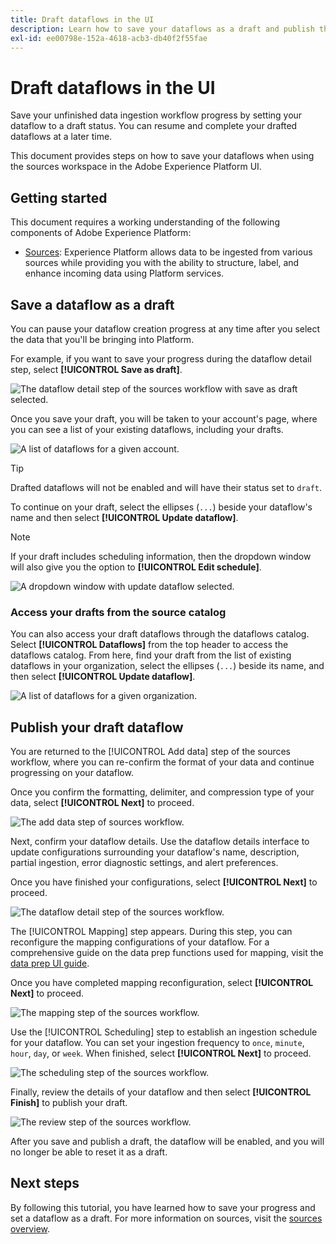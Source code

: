 ```yaml
---
title: Draft dataflows in the UI
description: Learn how to save your dataflows as a draft and publish them at a later time, when using the sources workspace.
exl-id: ee00798e-152a-4618-acb3-db40f2f55fae
---
```

# Draft dataflows in the UI

Save your unfinished data ingestion workflow progress by setting your dataflow to a draft status. You can resume and complete your drafted dataflows at a later time.

This document provides steps on how to save your dataflows when using the sources workspace in the Adobe Experience Platform UI.

## Getting started

This document requires a working understanding of the following components of Adobe Experience Platform:

* [Sources](../../home.md): Experience Platform allows data to be ingested from various sources while providing you with the ability to structure, label, and enhance incoming data using Platform services.

## Save a dataflow as a draft

You can pause your dataflow creation progress at any time after you select the data that you'll be bringing into Platform.

For example, if you want to save your progress during the dataflow detail step, select **[!UICONTROL Save as draft]**.

![The dataflow detail step of the sources workflow with save as draft selected.](../../images/tutorials/draft/save-as-draft.png)

Once you save your draft, you will be taken to your account's page, where you can see a list of your existing dataflows, including your drafts.

![A list of dataflows for a given account.](../../images/tutorials/draft/draft-dataflow.png)

>[!TIP]
>
>Drafted dataflows will not be enabled and will have their status set to `draft`.

To continue on your draft, select the ellipses (`...`) beside your dataflow's name and then select **[!UICONTROL Update dataflow]**.

>[!NOTE]
>
>If your draft includes scheduling information, then the dropdown window will also give you the option to **[!UICONTROL Edit schedule]**.

![A dropdown window with update dataflow selected.](../../images/tutorials/draft/update-dataflow.png)

### Access your drafts from the source catalog

You can also access your draft dataflows through the dataflows catalog. Select **[!UICONTROL Dataflows]** from the top header to access the dataflows catalog. From here, find your draft from the list of existing dataflows in your organization, select the ellipses (`...`) beside its name, and then select **[!UICONTROL Update dataflow]**.

![A list of dataflows for a given organization.](../../images/tutorials/draft/catalog-access.png)

## Publish your draft dataflow

You are returned to the [!UICONTROL Add data] step of the sources workflow, where you can re-confirm the format of your data and continue progressing on your dataflow.

Once you confirm the formatting, delimiter, and compression type of your data, select **[!UICONTROL Next]** to proceed.

![The add data step of sources workflow.](../../images/tutorials/draft/select-data.png)

Next, confirm your dataflow details. Use the dataflow details interface to update configurations surrounding your dataflow's name, description, partial ingestion, error diagnostic settings, and alert preferences.

Once you have finished your configurations, select **[!UICONTROL Next]** to proceed.

![The dataflow detail step of the sources workflow.](../../images/tutorials/draft/dataflow-detail.png)

The [!UICONTROL Mapping] step appears. During this step, you can reconfigure the mapping configurations of your dataflow. For a comprehensive guide on the data prep functions used for mapping, visit the [data prep UI guide](../../../data-prep/ui/mapping.md).

Once you have completed mapping reconfiguration, select **[!UICONTROL Next]** to proceed.

![The mapping step of the sources workflow.](../../images/tutorials/draft/mapping.png)

Use the [!UICONTROL Scheduling] step to establish an ingestion schedule for your dataflow. You can set your ingestion frequency to `once`, `minute`, `hour`, `day`, or `week`. When finished, select **[!UICONTROL Next]** to proceed.

![The scheduling step of the sources workflow.](../../images/tutorials/draft/scheduling.png)

Finally, review the details of your dataflow and then select **[!UICONTROL Finish]** to publish your draft.

![The review step of the sources workflow.](../../images/tutorials/draft/review.png)

After you save and publish a draft, the dataflow will be enabled, and you will no longer be able to reset it as a draft.

## Next steps

By following this tutorial, you have learned how to save your progress and set a dataflow as a draft. For more information on sources, visit the [sources overview](../../home.md).
